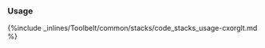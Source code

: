 <!-- post: -->


### Usage



{%include _inlines/Toolbelt/common/stacks/code_stacks_usage-cxorglt.md %}




